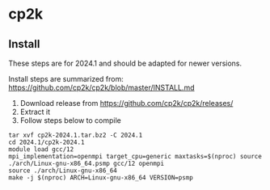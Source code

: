 # cp2k

## Install

These steps are for 2024.1 and should be adapted for newer versions.

Install steps are summarized from:
https://github.com/cp2k/cp2k/blob/master/INSTALL.md

1. Download release from https://github.com/cp2k/cp2k/releases/
2. Extract it
3. Follow steps below to compile

```
tar xvf cp2k-2024.1.tar.bz2 -C 2024.1
cd 2024.1/cp2k-2024.1
module load gcc/12
mpi_implementation=openmpi target_cpu=generic maxtasks=$(nproc) source ./arch/Linux-gnu-x86_64.psmp gcc/12 openmpi
source ./arch/Linux-gnu-x86_64
make -j $(nproc) ARCH=Linux-gnu-x86_64 VERSION=psmp
```
